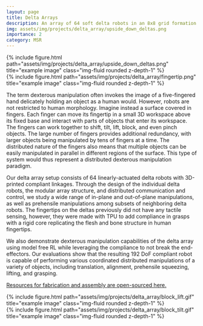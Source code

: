```yaml
---
layout: page
title: Delta Arrays
description: An array of 64 soft delta robots in an 8x8 grid formation
img: assets/img/projects/delta_array/upside_down_deltas.png
importance: 2
category: MSR
---
```



<div class="row">
    <div class="col-sm mt-6 mt-md-0">
        {% include figure.html path="assets/img/projects/delta_array/upside_down_deltas.png" title="example image" class="img-fluid rounded z-depth-1" %}
    </div>
    <div class="col-sm mt-6 mt-md-0">
        {% include figure.html path="assets/img/projects/delta_array/fingertip.png" title="example image" class="img-fluid rounded z-depth-1" %}
    </div>
</div>

The term dexterous manipulation often invokes the image of a five-fingered hand delicately holding an object as a human would. However, robots are not restricted to human morphology. Imagine instead a surface covered in fingers. Each finger can move its fingertip in a small 3D workspace above its fixed base and interact with parts of objects that enter its workspace. The fingers can work together to shift, tilt, lift, block, and even pinch objects. The large number of fingers provides additional redundancy, with larger objects being manipulated by tens of fingers at a time. The distributed nature of the fingers also means that multiple objects can be easily manipulated in parallel in different regions of the surface. This type of system would thus represent a distributed dexterous manipulation paradigm.

Our delta array setup consists of 64 linearly-actuated delta robots with 3D-printed compliant linkages. Through the design of the individual delta robots, the modular array structure, and distributed communication and control, we study a wide range of in-plane and out-of-plane manipulations, as well as prehensile manipulations among subsets of neighboring delta robots. The fingertips on the deltas previously did not have any tactile sensing, however, they were made with TPU to add compliance in grasps with a rigid core replicating the flesh and bone structure in human fingertips.

We also demonstrate dexterous manipulation capabilities of the delta array using model free RL while leveraging the compliance to not break the end-effectors. Our evaluations show that the resulting 192 DoF compliant robot is capable of performing various coordinated distributed manipulations of a variety of objects, including translation, alignment, prehensile squeezing, lifting, and grasping.

<a href="https://iamlab-cmu.github.io/delta-arrays/">Resources for fabrication and assembly are open-sourced here.</a>

<div class="row">
    <div class="col-sm mt-6 mt-md-0">
        {% include figure.html path="assets/img/projects/delta_array/block_lift.gif" title="example image" class="img-fluid rounded z-depth-1" %}
    </div>
    <div class="col-sm mt-6 mt-md-0">
        {% include figure.html path="assets/img/projects/delta_array/block_tilt.gif" title="example image" class="img-fluid rounded z-depth-1" %}
    </div>
</div>